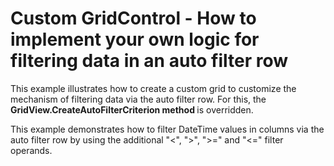 # Custom GridControl - How to implement your own logic for filtering data in an auto filter row


<p>This example illustrates how to create a custom grid to customize the mechanism of filtering data via the auto filter row. For this, the <strong>GridView.CreateAutoFilterCriterion method</strong><strong> </strong>is overridden. </p><p>This example demonstrates how to filter DateTime values in columns via the auto filter row by using the additional "<", ">", ">=" and "<=" filter operands.</p>

<br/>


